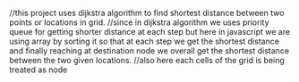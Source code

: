 //this project uses dijkstra algorithm to find shortest distance between two points or locations in grid.
//since in dijkstra algorithm we uses priority queue for getting shorter distance at each step but here in javascript we are using array by sorting it so that at each step we get the shortest distance and finally reaching at destination node we overall get the shortest distance between the two given locations.
//also here each cells of the grid is being treated as node

